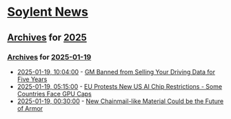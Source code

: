 # [Soylent News](../../../README.md)

## [Archives](../../index.md) for [2025](../index.md)

### [Archives](../../index.md) for [2025-01-19](index.md)

* [2025-01-19, 10:04:00](https://soylentnews.org/article.pl?sid=25/01/18/0031237&from=rss) - [GM Banned from Selling Your Driving Data for Five Years](https://soylentnews.org/article.pl?sid=25/01/18/0031237&from=rss)
* [2025-01-19, 05:15:00](https://soylentnews.org/article.pl?sid=25/01/17/2154238&from=rss) - [EU Protests New US AI Chip Restrictions - Some Countries Face GPU Caps](https://soylentnews.org/article.pl?sid=25/01/17/2154238&from=rss)
* [2025-01-19, 00:30:00](https://soylentnews.org/article.pl?sid=25/01/17/2142239&from=rss) - [New Chainmail-like Material Could be the Future of Armor](https://soylentnews.org/article.pl?sid=25/01/17/2142239&from=rss)
